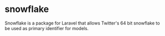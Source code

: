 # snowflake
Snowflake is a package for Laravel that allows Twitter's 64 bit snowflake to be used as primary identifier for models.
